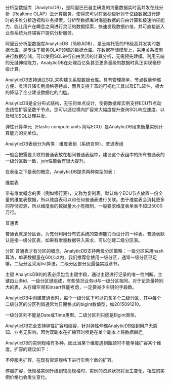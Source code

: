 分析型数据库（AnalyticDB），是阿里巴巴自主研发的海量数据实时高并发在线分析（Realtime OLAP）云计算服务，使得您可以在毫秒级针对千亿级数据进行即时的多维分析透视和业务探索。分析型数据库对海量数据的自由计算和极速响应能力，能让用户在瞬息之间进行灵活的数据探索，快速发现数据价值，并可直接嵌入业务系统为终端客户提供分析服务。

阿里云分析型数据库AnalyticDB（简称ADB），是云端托管的PB级高并发实时数据仓库，是专注于服务OLAP领域的数据仓库。在数据存储模型上，采用关系模型进行数据存储，可以使用SQL进行自由灵活的计算分析，无需预先建模。利用云端的无缝伸缩能力，AnalyticDB在处理百亿条甚至更多量级的数据时真正实现毫秒级计算。

AnalyticDB支持通过SQL来构建关系型数据仓库。具有管理简单、节点数量伸缩方便、灵活升降实例规格等特点，而且支持丰富的可视化工具以及ETL软件，极大的降低了企业建设数据化的门槛。

AnalyticDB是全分布式结构，无任何单点设计，使得数据库实例支持ECU节点动态线性扩容至数千节点。您可以通过横向扩容来大幅度提升查询SQL响应速度、以及增加SQL处理并发。

弹性计算单元（Elastic compute units 简写ECU）是AnalyticDB用来衡量实例计算能力的元单位。

AnalyticDB表组分为两类：维度表组（系统自带）、普通表组

一般会把需要关联的普通表放在相同普通表组中，建议这个表组中的所有普通表的一级分区数一致，join性能会有很大提升。

在表组之下是表的概念，AnalyticDB提供两种类型的表：

维度表

带有维度概念的表（例如银行表），又称为复制表。默认每个ECU节点放置一份全量的维度表数据，所以维度表可以和任何普通表进行关联。由于维度表会消耗更多的存储资源，所以维度表的数据量大小有限制，一般要求维度表单表不超过5000万行。

普通表

普通表就是分区表，为充分利用分布式系统的查询能力而设计的一种表。普通表默认是指一级分区表，如果有增量数据导入需求，可以创建二级分区表。

分区
普通表才有分区的概念，AnalyticDB支持两级分区策略：一级分区采用hash算法，单表数据量在60亿以内，我们推荐您使用一级分区，通常一级分区已足够。二级分区采用list算法，二级分区部分见最佳实践章节。

主键
AnalyticDB的的表必须包含主键字段，通过主键进行记录的唯一性判断。主键由业务id、一级分区键组成，有些情况业务id与一级分区相同。对于记录量特别大的表，从存储空间和insert性能考虑，一定要减少主键的字段数。

AnalyticDB中创建普通表时，每个一级分区下可以包含多个二级分区，其中每个二级分区的分区列值通常为日期格式的bigint数值型，如2015091210。

一级分区列不能是Date或Time类型。二级分区列只能是Bigint类型。

AnalyticDB完全支持弹性扩容和缩容，针对弹性伸缩AnalyticDB做到用户无感知、业务无影响。因为双副本在扩缩容时候是在单个副本上将数据搬迁。

AnalyticDB的实例规格有多种，因此当某个维度遇到瓶颈时不能单独扩容某个维度。扩容的建议如下：

不停服务扩容，在现有资源规格下进行实例个数的扩容。

停服扩容，低规格实例升级到较高规格时，实例的资源状况将发生变化，相应的实例价格也会发生变化。
